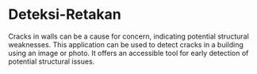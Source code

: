 # Deteksi-Retakan
Cracks in walls can be a cause for concern, indicating potential structural weaknesses. This application can be used to detect cracks in a building using  an image or photo. It offers an accessible tool for early detection of potential structural issues.
